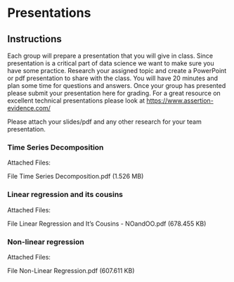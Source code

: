 # Presentations
 
## Instructions

Each group will prepare a presentation that you will give in class.  Since presentation is a critical part of data science we want to make sure you have some practice.   Research your assigned topic and create a PowerPoint or pdf presentation to share with the class.  You will have 20 minutes and plan some time for questions and answers.  Once your group has presented please submit your presentation here for grading.  For a great resource on excellent technical presentations please look at <https://www.assertion-evidence.com/>

Please attach your slides/pdf and any other research for your team presentation.

### Time Series Decomposition

Attached Files:

File Time Series Decomposition.pdf (1.526 MB)

### Linear regression and its cousins

Attached Files:

File Linear Regression and It’s Cousins - NOandOO.pdf (678.455 KB)

### Non-linear regression

Attached Files:

File Non-Linear Regression.pdf (607.611 KB)